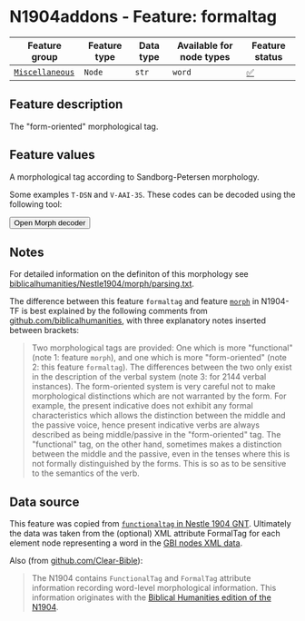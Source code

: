 # N1904addons - Feature: formaltag

Feature group |Feature type | Data type | Available for node types | Feature status
---  | --- | --- | --- | ---
[`Miscellaneous`](README.md#feature-group-miscellaneous) | `Node` | `str` | `word` | [✅](featurestatus.md#Trustworthy "Trustworthy")

## Feature description

The "form-oriented" morphological tag.

## Feature values

A morphological tag according to Sandborg-Petersen morphology.

Some examples `T-DSN` and `V-AAI-3S`.  These codes can be decoded using the following tool:

 <script>
    function openMinimalWindow() {
      window.open(
        'https://centerblc.github.io/N1904/features/SP-Morph-decode.html',
        '_blank',
        'toolbar=no,location=no,status=no,menubar=no,scrollbars=yes,resizable=yes,width=450,height=400'
      );
    }
  </script>
  
<button onclick="openMinimalWindow()">Open Morph decoder</button>

## Notes

For detailed information on the definiton of this morphology see [biblicalhumanities/Nestle1904/morph/parsing.txt](https://github.com/biblicalhumanities/Nestle1904/blob/master/morph/parsing.txt).


The difference between this feature `formaltag` and feature [`morph`](https://centerblc.github.io/N1904/features/morph.html) in N1904-TF is best explained by the following comments from [github.com/biblicalhumanities](https://github.com/biblicalhumanities/Nestle1904/tree/master/morph#morphological-analysis), with three explanatory notes inserted between brackets:

> Two morphological tags are provided: One which is more "functional" (note 1: feature `morph`), and one which is more "form-oriented" (note 2: this feature `formaltag`). The differences between the two only exist in the description of the verbal system (note 3: for 2144 verbal instances). The form-oriented system is very careful not to make morphological distinctions which are not warranted by the form. For example, the present indicative does not exhibit any formal characteristics which allows the distinction between the middle and the passive voice, hence present indicative verbs are always described as being middle/passive in the "form-oriented" tag. The "functional" tag, on the other hand, sometimes makes a distinction between the middle and the passive, even in the tenses where this is not formally distinguished by the forms. This is so as to be sensitive to the semantics of the verb.

## Data source

This feature was copied from [`functionaltag` in Nestle 1904 GNT](https://tonyjurg.github.io/Nestle1904GBI/features/functionaltag.html). 
Ultimately the data was taken from the (optional) XML attribute FormalTag for each element node representing a word in the [GBI nodes XML data](https://github.com/Clear-Bible/macula-greek/tree/main/Nestle1904/nodes).

Also (from [github.com/Clear-Bible](https://github.com/Clear-Bible/macula-greek/blob/1f3e7c91e12970d47e4faf7b92d676aa57685f7b/SBLGNT/README.md?plain=1#L36)):
> The N1904 contains `FunctionalTag` and `FormalTag` attribute information recording word-level
morphological information. This information originates with the [Biblical Humanities edition of the
N1904](https://github.com/biblicalhumanities/Nestle1904/).
